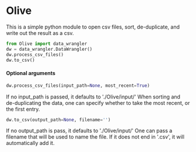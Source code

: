 # Olive

This is a simple python module to open csv files, sort, de-duplicate, and write out the result as a csv.

```Python
from Olive import data_wrangler
dw = data_wrangler.DataWrangler()
dw.process_csv_files()
dw.to_csv()
```

#### Optional arguments

```Python
dw.process_csv_files(input_path=None, most_recent=True)
```
If no input_path is passed, it defaults to './Olive/input/'
When sorting and de-duplicating the data, one can specify whether to take the most recent, or the first entry.

```Python
dw.to_csv(output_path=None, filename='')
```
If no output_path is pass, it defaults to './Olive/input/'
One can pass a filename that will be used to name the file. If it does not end in '.csv', it will automatically add it.
